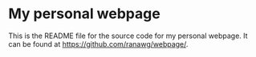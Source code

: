 # My personal webpage

This is the README file for the source code for my personal webpage. It can be found at
<https://github.com/ranawg/webpage/>. 

